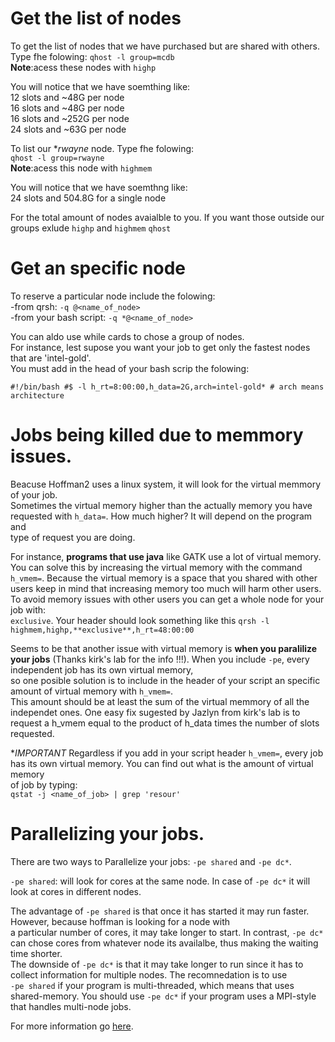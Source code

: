 
# Get the list of nodes

To get the list of nodes that we have purchased but are shared with others. Type fhe folowing:
`qhost -l group=mcdb`  
**Note**:acess these nodes with `highp`  

You will notice that we have soemthing like:  
12 slots and ~48G per node  
16 slots and ~48G per node  
16 slots and ~252G per node  
24 slots and ~63G per node  

To list our **rwayne* node. Type fhe folowing:    
`qhost -l group=rwayne`  
**Note**:acess this node with `highmem`

You will notice that we have soemthng like:  
24 slots and 504.8G for a single node  

For the total amount of nodes avaialble to you. If you want those outside our groups exlude `highp` and `highmem`
`qhost`

# Get an specific node
To reserve a particular node include the folowing:  
	-from qrsh: `-q @<name_of_node>`  
	-from your bash script: `-q *@<name_of_node>`  

You can aldo use while cards to chose a group of nodes. \
For instance, lest supose you want your job to get only the fastest nodes that are 'intel-gold'. \
You must add in the head of your bash scrip the folowing:  

`
#!/bin/bash
#$ -l h_rt=8:00:00,h_data=2G,arch=intel-gold* # arch means architecture
`

# Jobs being killed due to memmory issues.
Beacuse Hoffman2 uses a linux system, it will look for the virtual memmory of your job. \
Sometimes the virtual memory higher than the actually memory you have requested with `h_data=`. How much higher? It will depend on the program and \
type of request you are doing.  

For instance, **programs that use java** like GATK use a lot of virtual memory. You can solve this
by increasing the virtual memory with the command `h_vmem=`. 
Because the virtual memory is a space that you shared with other users keep in mind that increasing memory too much will harm other users.  
To avoid memory issues with other users you can get a whole node for your job with: \
`exclusive`. Your header should look something like this `qrsh -l highmem,highp,**exclusive**,h_rt=48:00:00`

Seems to be that another issue with virtual memory is **when you paralilize your jobs** (Thanks kirk's lab for the info !!!). When you include `-pe`, every independent job has its own virtual memory, \
so one posible solution is to include in the header of your script an specific amount of virtual memory with `h_vmem=`. \
This amount should be at least the sum of the virtual memmory of all the independet ones. One easy fix sugested by Jazlyn from kirk's lab is to request a h_vmem equal to the product of h_data times the number of slots requested.  
 
**IMPORTANT* Regardless if you add in your script header `h_vmem=`, every job has its own virtual memory. You can find out what is the amount of virtual memory \
of job by typing:  
`qstat -j <name_of_job> | grep 'resour'` 

# Parallelizing your jobs.
There are two ways to Parallelize your jobs: `-pe shared` and `-pe dc*`.  

`-pe shared`: will look for cores at the same node. In case of `-pe dc*` it will look at cores in different nodes.  

The advantage of `-pe shared` is that once it has started it may run faster. However, because hoffman is looking for a node with \
a particular number of cores, it may take longer to start. In contrast, `-pe dc*` can chose cores from whatever node its availalbe, thus making the waiting time shorter. \
The downside of `-pe dc*` is that it may take longer to run since it has to collect information for multiple nodes. The recomnedation is to use \
`-pe shared` if your program is multi-threaded, which means that uses shared-memory. You should use `-pe dc*` if your program uses a MPI-style that handles multi-node jobs.

For more information go [here](https://github.com/schuang/hoffman2-job-scheduling-tutorial/tree/master/pdf).  
